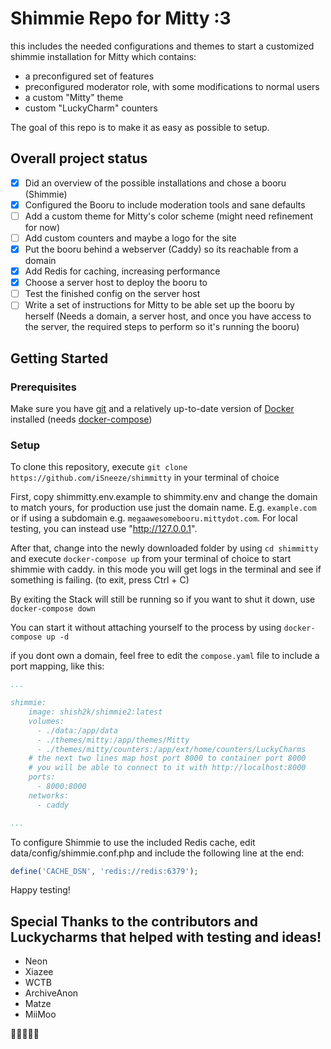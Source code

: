 # Shimmie Repo for Mitty :3

this includes the needed configurations and themes to start a customized shimmie installation for Mitty which contains:

- a preconfigured set of features
- preconfigured moderator role, with some modifications to normal users
- a custom "Mitty" theme
- custom "LuckyCharm" counters

The goal of this repo is to make it as easy as possible to setup.

## Overall project status 

- [x] Did an overview of the possible installations and chose a booru (Shimmie)
- [x] Configured the Booru to include moderation tools and sane defaults
- [ ] Add a custom theme for Mitty's color scheme (might need refinement for now)
- [ ] Add custom counters and maybe a logo for the site
- [x] Put the booru behind a webserver (Caddy) so its reachable from a domain
- [x] Add Redis for caching, increasing performance
- [x] Choose a server host to deploy the booru to
- [ ] Test the finished config on the server host
- [ ] Write a set of instructions for Mitty to be able set up the booru by herself (Needs a domain, a server host, and once you have access to the server, the required steps to perform so it's running the booru)

## Getting Started

### Prerequisites

Make sure you have [git](https://git-scm.com/) and a relatively up-to-date version of [Docker](https://www.docker.com/products/docker-desktop/) installed (needs [docker-compose](https://docs.docker.com/compose/install/))


### Setup
To clone this repository, execute `git clone https://github.com/iSneeze/shimmitty` in your terminal of choice

First, copy shimmitty.env.example to shimmity.env and change the domain to match yours, for production use just the domain name. E.g. `example.com` or if using a subdomain e.g. `megaawesomebooru.mittydot.com`. For local testing, you can instead use "http://127.0.0.1".

After that, change into the newly downloaded folder by using `cd shimmitty` and execute `docker-compose up` from your terminal of choice to start shimmie with caddy. in this mode you will get logs in the terminal and see if something is failing. (to exit, press Ctrl + C)

By exiting the Stack will still be running so if you want to shut it down, use `docker-compose down`

You can start it without attaching yourself to the process by using `docker-compose up -d`

if you dont own a domain, feel free to edit the `compose.yaml` file to include a port mapping, like this:

```yaml
...

shimmie:
    image: shish2k/shimmie2:latest
    volumes:
      - ./data:/app/data
      - ./themes/mitty:/app/themes/Mitty
      - ./themes/mitty/counters:/app/ext/home/counters/LuckyCharms
    # the next two lines map host port 8000 to container port 8000
    # you will be able to connect to it with http://localhost:8000
    ports:
      - 8000:8000
    networks:
      - caddy

...
```

To configure Shimmie to use the included Redis cache, edit data/config/shimmie.conf.php and include the following line at the end:
```php
define('CACHE_DSN', 'redis://redis:6379');
```

Happy testing!


## Special Thanks to the contributors and Luckycharms that helped with testing and ideas!

- Neon
- Xiazee
- WCTB
- ArchiveAnon
- Matze
- MiiMoo

👏👏👏👏👏